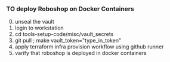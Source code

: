 ### TO deploy Roboshop on Docker Containers
0. unseal the vault
1. login to workstation
2. cd tools-setup-code/misc/vault_secrets
3. git pull ; make vault_token="type_in_token"
4. apply terraform infra provision workflow using github runner
5. varify that roboshop is deployed in docker containers
```text

```